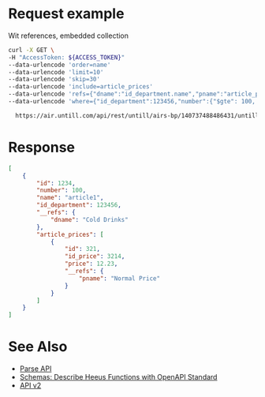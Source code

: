 # Request example
Wit references, embedded collection
```bash
curl -X GET \
-H "AccessToken: ${ACCESS_TOKEN}"
--data-urlencode 'order=name'
--data-urlencode 'limit=10'
--data-urlencode 'skip=30'
--data-urlencode 'include=article_prices'
--data-urlencode 'refs={"dname":"id_department.name","pname":"article_prices.id_price.name"}' 
--data-urlencode 'where={"id_department":123456,"number":{"$gte": 100, "$lte": 200}}'

  https://air.untill.com/api/rest/untill/airs-bp/140737488486431/untill.articles
```

# Response
```json
[
    {
        "id": 1234,
        "number": 100,
        "name": "article1",
        "id_department": 123456,
        "__refs": {
            "dname": "Cold Drinks"
        }, 
        "article_prices": [
            {
                "id": 321,
                "id_price": 3214,
                "price": 12.23,
                "__refs": {
                    "pname": "Normal Price"
                }
            }
        ]
    }
]
```

# See Also
- [Parse API](https://docs.parseplatform.org/rest/guide/#queries)
- [Schemas: Describe Heeus Functions with OpenAPI Standard](https://dev.heeus.io/launchpad/#!19069)
- [API v2](https://dev.heeus.io/launchpad/#!23905)

